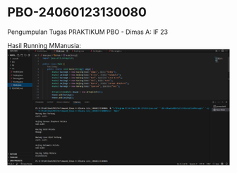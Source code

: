 # PBO-24060123130080
Pengumpulan Tugas PRAKTIKUM PBO - Dimas A: IF 23

Hasil Running MManusia:
![image](https://github.com/Hunterized/PBO-24060123130080/blob/3a35d060278a6666ccc2d416ad9d53991b3a4a4a/Pertemuan6_Dimas%20A%20Albanna%20Zain_24060123130080/Hasil%20Running%20Tugas6.png)

